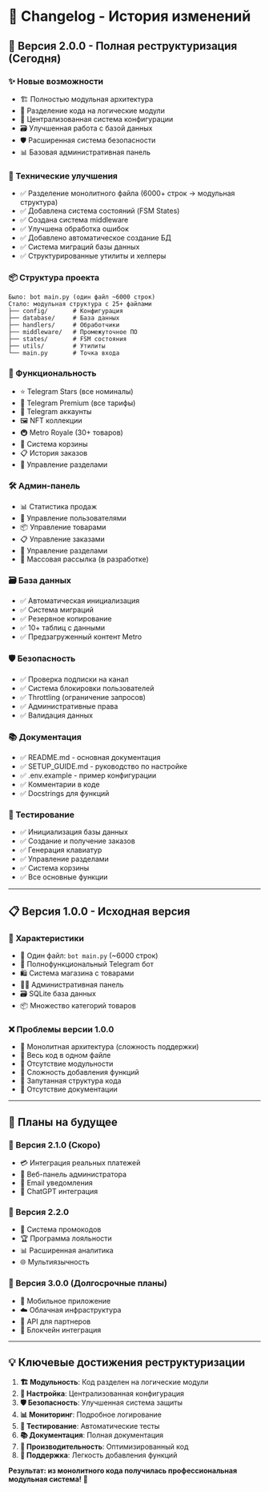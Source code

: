 # 📝 Changelog - История изменений

## 🎉 Версия 2.0.0 - Полная реструктуризация (Сегодня)

### ✨ Новые возможности
- 🏗️ Полностью модульная архитектура
- 📁 Разделение кода на логические модули
- 🔧 Централизованная система конфигурации
- 🗃️ Улучшенная работа с базой данных
- 🛡️ Расширенная система безопасности
- 📊 Базовая административная панель

### 🔧 Технические улучшения
- ✅ Разделение монолитного файла (6000+ строк → модульная структура)
- ✅ Добавлена система состояний (FSM States)
- ✅ Создана система middleware
- ✅ Улучшена обработка ошибок
- ✅ Добавлено автоматическое создание БД
- ✅ Система миграций базы данных
- ✅ Структурированные утилиты и хелперы

### 📦 Структура проекта
```
Было: bot main.py (один файл ~6000 строк)
Стало: модульная структура с 25+ файлами
├── config/       # Конфигурация
├── database/     # База данных  
├── handlers/     # Обработчики
├── middleware/   # Промежуточное ПО
├── states/       # FSM состояния
├── utils/        # Утилиты
└── main.py       # Точка входа
```

### 🚀 Функциональность
- ⭐ Telegram Stars (все номиналы)
- 👑 Telegram Premium (все тарифы)  
- 📱 Telegram аккаунты
- 🖼 NFT коллекции
- 🚇 Metro Royale (30+ товаров)
- 🛒 Система корзины
- 📋 История заказов
- 🔧 Управление разделами

### 🛠️ Админ-панель
- 📊 Статистика продаж
- 👥 Управление пользователями  
- 📦 Управление товарами
- 📋 Управление заказами
- 🔧 Управление разделами
- 📢 Массовая рассылка (в разработке)

### 🗃️ База данных
- ✅ Автоматическая инициализация
- ✅ Система миграций
- ✅ Резервное копирование
- ✅ 10+ таблиц с данными
- ✅ Предзагруженный контент Metro

### 🛡️ Безопасность
- ✅ Проверка подписки на канал
- ✅ Система блокировки пользователей
- ✅ Throttling (ограничение запросов)
- ✅ Административные права
- ✅ Валидация данных

### 📚 Документация
- ✅ README.md - основная документация  
- ✅ SETUP_GUIDE.md - руководство по настройке
- ✅ .env.example - пример конфигурации
- ✅ Комментарии в коде
- ✅ Docstrings для функций

### 🧪 Тестирование
- ✅ Инициализация базы данных
- ✅ Создание и получение заказов
- ✅ Генерация клавиатур  
- ✅ Управление разделами
- ✅ Система корзины
- ✅ Все основные функции

---

## 📋 Версия 1.0.0 - Исходная версия

### 📄 Характеристики
- 📝 Один файл: `bot main.py` (~6000 строк)
- 🤖 Полнофункциональный Telegram бот
- 🛍️ Система магазина с товарами
- 👨‍💼 Административная панель
- 🗃️ SQLite база данных
- 📦 Множество категорий товаров

### ❌ Проблемы версии 1.0.0
- 🔴 Монолитная архитектура (сложность поддержки)
- 🔴 Весь код в одном файле  
- 🔴 Отсутствие модульности
- 🔴 Сложность добавления функций
- 🔴 Запутанная структура кода
- 🔴 Отсутствие документации

---

## 🎯 Планы на будущее

### 🚀 Версия 2.1.0 (Скоро)
- 💳 Интеграция реальных платежей
- 🎨 Веб-панель администратора  
- 📧 Email уведомления
- 🤖 ChatGPT интеграция

### 🌟 Версия 2.2.0
- 🎁 Система промокодов
- 🏆 Программа лояльности
- 📊 Расширенная аналитика
- 🌐 Мультиязычность

### 🔮 Версия 3.0.0 (Долгосрочные планы)
- 📱 Мобильное приложение
- ☁️ Облачная инфраструктура
- 🤝 API для партнеров
- 🔗 Блокчейн интеграция

---

## 💡 Ключевые достижения реструктуризации

1. **🏗️ Модульность**: Код разделен на логические модули
2. **🔧 Настройка**: Централизованная конфигурация
3. **🛡️ Безопасность**: Улучшенная система защиты  
4. **📊 Мониторинг**: Подробное логирование
5. **🧪 Тестирование**: Автоматические тесты
6. **📚 Документация**: Полная документация
7. **🚀 Производительность**: Оптимизированный код
8. **🔄 Поддержка**: Легкость добавления функций

**Результат: из монолитного кода получилась профессиональная модульная система! 🎉**